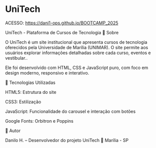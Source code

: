 # UniTech

ACESSO: https://dani1-ops.github.io/BOOTCAMP_2025

UniTech - Plataforma de Cursos de Tecnologia
🔹 Sobre

O UniTech é um site institucional que apresenta cursos de tecnologia oferecidos pela Universidade de Marília (UNIMAR). O site permite aos usuários explorar informações detalhadas sobre cada curso, eventos e vestibular..

Ele foi desenvolvido com HTML, CSS e JavaScript puro, com foco em design moderno, responsivo e interativo.

🔹 Tecnologias Utilizadas

HTML5: Estrutura do site

CSS3: Estilização

JavaScript: Funcionalidade do carousel e interação com botões

Google Fonts: Orbitron e Poppins

🔹 Autor

Danilo H. – Desenvolvedor do projeto UniTech
📍 Marília - SP